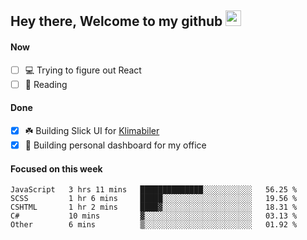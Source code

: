 ## Hey there, Welcome to my github <img src="https://media.giphy.com/media/hvRJCLFzcasrR4ia7z/giphy.gif" width="25px">

#### Now
- [ ] 💻 Trying to figure out React
- [ ] 📕 Reading

#### Done
- [x] ☘️ Building Slick UI for [Klimabiler](https://klimabiler.dk)
- [x] 🚀 Building personal dashboard for my office
 
 #### Focused on this week
<!--START_SECTION:waka-->

```text
JavaScript   3 hrs 11 mins   ██████████████░░░░░░░░░░░   56.25 %
SCSS         1 hr 6 mins     █████░░░░░░░░░░░░░░░░░░░░   19.56 %
CSHTML       1 hr 2 mins     ████▓░░░░░░░░░░░░░░░░░░░░   18.31 %
C#           10 mins         ▓░░░░░░░░░░░░░░░░░░░░░░░░   03.13 %
Other        6 mins          ▒░░░░░░░░░░░░░░░░░░░░░░░░   01.92 %
```

<!--END_SECTION:waka-->

